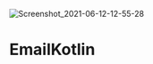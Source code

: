 ![Screenshot_2021-06-12-12-55-28](https://user-images.githubusercontent.com/70090180/121768777-95d44880-cb7d-11eb-92a1-35b1cd45ad25.png)
# EmailKotlin

